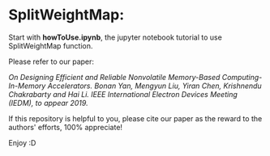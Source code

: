 # SplitWeightMap:

Start with **howToUse.ipynb**, the jupyter notebook tutorial to use SplitWeightMap function.

Please refer to our paper:

<em>On Designing Efficient and Reliable Nonvolatile Memory-Based Computing-In-Memory Accelerators</a>. Bonan Yan, Mengyun Liu, Yiran Chen, Krishnendu Chakrabarty and Hai Li. IEEE International Electron Devices Meeting (IEDM), to appear 2019.</em>

If this repository is helpful to you, please cite our paper as the reward to the authors' efforts, 100% appreciate!

Enjoy :D
